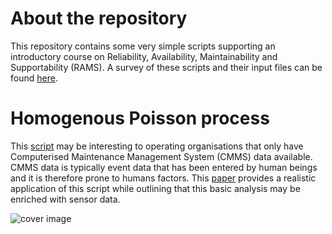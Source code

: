 # About the repository
This repository contains some very simple scripts supporting an introductory course on Reliability, Availability, Maintainability and Supportability (RAMS). A survey of these scripts and their input files can be found [here](https://nbviewer.jupyter.org/github/chrisrijsdijk/RAMS/).

# Homogenous Poisson process
This [script](https://nbviewer.jupyter.org/github/chrisrijsdijk/RAMS/blob/master/PoissonDistribution.ipynb) may be interesting to operating organisations that only have Computerised Maintenance Management System (CMMS) data available. CMMS data is typically event data that has been entered by human beings and it is therefore prone to humans factors. This [paper](https://www.phmpapers.org/index.php/phme/article/view/409) provides a realistic application of this script while outlining that this basic analysis may be enriched with sensor data.

![cover image](notebooks/figures/PDSH-cover.png)

